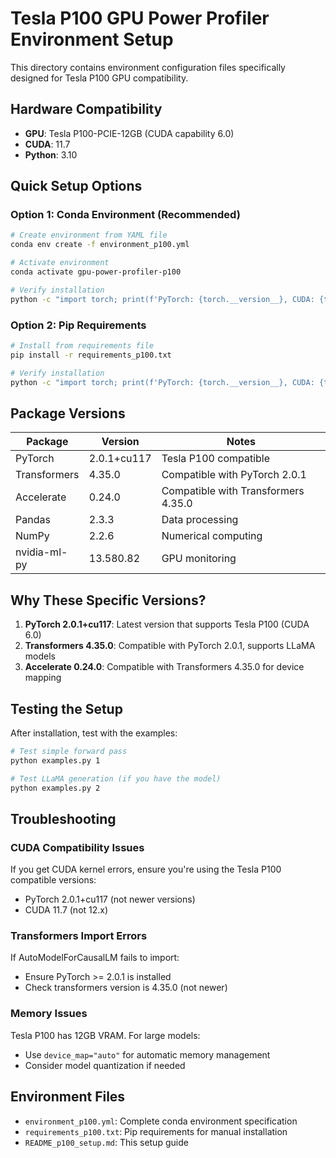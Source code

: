 # Tesla P100 GPU Power Profiler Environment Setup

This directory contains environment configuration files specifically designed for Tesla P100 GPU compatibility.

## Hardware Compatibility

- **GPU**: Tesla P100-PCIE-12GB (CUDA capability 6.0)
- **CUDA**: 11.7
- **Python**: 3.10

## Quick Setup Options

### Option 1: Conda Environment (Recommended)

```bash
# Create environment from YAML file
conda env create -f environment_p100.yml

# Activate environment
conda activate gpu-power-profiler-p100

# Verify installation
python -c "import torch; print(f'PyTorch: {torch.__version__}, CUDA: {torch.cuda.is_available()}')"
```

### Option 2: Pip Requirements

```bash
# Install from requirements file
pip install -r requirements_p100.txt

# Verify installation
python -c "import torch; print(f'PyTorch: {torch.__version__}, CUDA: {torch.cuda.is_available()}')"
```

## Package Versions

| Package | Version | Notes |
|---------|---------|-------|
| PyTorch | 2.0.1+cu117 | Tesla P100 compatible |
| Transformers | 4.35.0 | Compatible with PyTorch 2.0.1 |
| Accelerate | 0.24.0 | Compatible with Transformers 4.35.0 |
| Pandas | 2.3.3 | Data processing |
| NumPy | 2.2.6 | Numerical computing |
| nvidia-ml-py | 13.580.82 | GPU monitoring |

## Why These Specific Versions?

1. **PyTorch 2.0.1+cu117**: Latest version that supports Tesla P100 (CUDA 6.0)
2. **Transformers 4.35.0**: Compatible with PyTorch 2.0.1, supports LLaMA models
3. **Accelerate 0.24.0**: Compatible with Transformers 4.35.0 for device mapping

## Testing the Setup

After installation, test with the examples:

```bash
# Test simple forward pass
python examples.py 1

# Test LLaMA generation (if you have the model)
python examples.py 2
```

## Troubleshooting

### CUDA Compatibility Issues
If you get CUDA kernel errors, ensure you're using the Tesla P100 compatible versions:
- PyTorch 2.0.1+cu117 (not newer versions)
- CUDA 11.7 (not 12.x)

### Transformers Import Errors
If AutoModelForCausalLM fails to import:
- Ensure PyTorch >= 2.0.1 is installed
- Check transformers version is 4.35.0 (not newer)

### Memory Issues
Tesla P100 has 12GB VRAM. For large models:
- Use `device_map="auto"` for automatic memory management
- Consider model quantization if needed

## Environment Files

- `environment_p100.yml`: Complete conda environment specification
- `requirements_p100.txt`: Pip requirements for manual installation
- `README_p100_setup.md`: This setup guide
